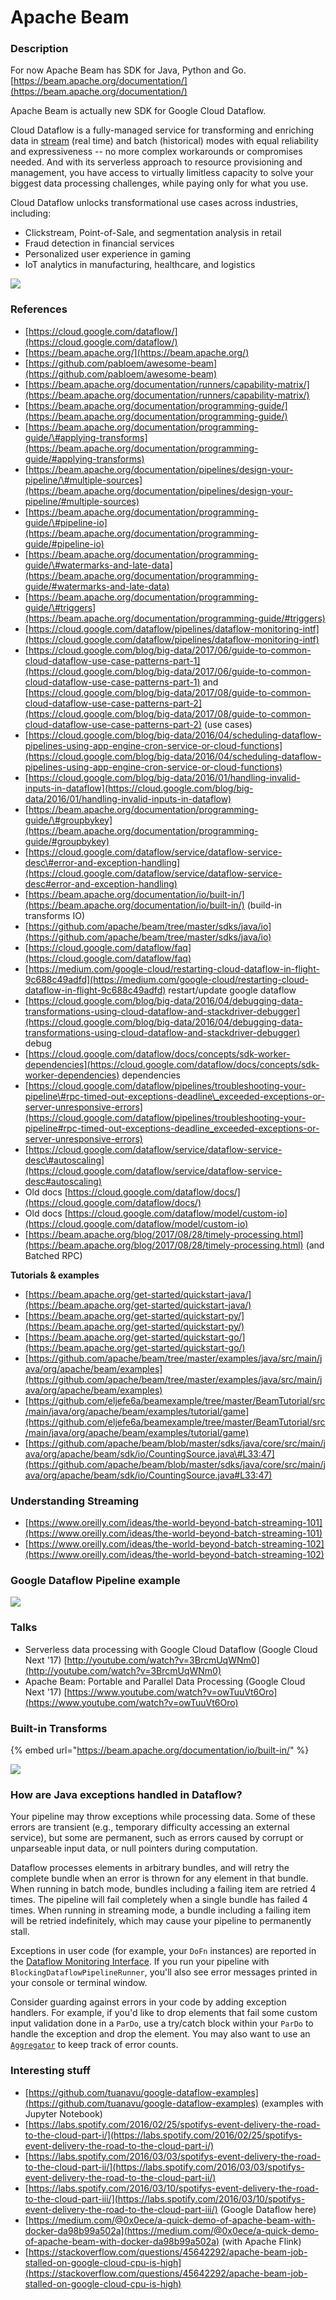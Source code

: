 # Apache Beam



### Description

For now Apache Beam has SDK for Java, Python and Go.  
[https://beam.apache.org/documentation/](https://beam.apache.org/documentation/)

Apache Beam is actually new SDK for Google Cloud Dataflow.

Cloud Dataflow is a fully-managed service for transforming and enriching data in [stream](https://cloud.google.com/solutions/big-data/stream-analytics/) \(real time\) and batch \(historical\) modes with equal reliability and expressiveness -- no more complex workarounds or compromises needed. And with its serverless approach to resource provisioning and management, you have access to virtually limitless capacity to solve your biggest data processing challenges, while paying only for what you use.

Cloud Dataflow unlocks transformational use cases across industries, including:

* Clickstream, Point-of-Sale, and segmentation analysis in retail
* Fraud detection in financial services
* Personalized user experience in gaming
* IoT analytics in manufacturing, healthcare, and logistics

![](https://ci3.googleusercontent.com/proxy/XKUpfxNaMi4qEf-NuDV5J4aXw0mvEv-Yrdqn3siSFrWBQBiQkb-LJZRQHeLxzzJEllMj8PJggwbbUXTJ2rNzeE_T5Ex2P7WkEiyNMPS9YGo=s0-d-e1-ft#https://cloud.google.com/dataflow/images/diagram-dataflow.png)

### References

* [https://cloud.google.com/dataflow/](https://cloud.google.com/dataflow/)
* [https://beam.apache.org/](https://beam.apache.org/)
* [https://github.com/pabloem/awesome-beam](https://github.com/pabloem/awesome-beam)
* [https://beam.apache.org/documentation/runners/capability-matrix/](https://beam.apache.org/documentation/runners/capability-matrix/)
* [https://beam.apache.org/documentation/programming-guide/](https://beam.apache.org/documentation/programming-guide/)
* [https://beam.apache.org/documentation/programming-guide/\#applying-transforms](https://beam.apache.org/documentation/programming-guide/#applying-transforms)
* [https://beam.apache.org/documentation/pipelines/design-your-pipeline/\#multiple-sources](https://beam.apache.org/documentation/pipelines/design-your-pipeline/#multiple-sources)
* [https://beam.apache.org/documentation/programming-guide/\#pipeline-io](https://beam.apache.org/documentation/programming-guide/#pipeline-io)
* [https://beam.apache.org/documentation/programming-guide/\#watermarks-and-late-data](https://beam.apache.org/documentation/programming-guide/#watermarks-and-late-data)
* [https://beam.apache.org/documentation/programming-guide/\#triggers](https://beam.apache.org/documentation/programming-guide/#triggers)
* [https://cloud.google.com/dataflow/pipelines/dataflow-monitoring-intf](https://cloud.google.com/dataflow/pipelines/dataflow-monitoring-intf)
* [https://cloud.google.com/blog/big-data/2017/06/guide-to-common-cloud-dataflow-use-case-patterns-part-1](https://cloud.google.com/blog/big-data/2017/06/guide-to-common-cloud-dataflow-use-case-patterns-part-1) and [https://cloud.google.com/blog/big-data/2017/08/guide-to-common-cloud-dataflow-use-case-patterns-part-2](https://cloud.google.com/blog/big-data/2017/08/guide-to-common-cloud-dataflow-use-case-patterns-part-2) \(use cases\) 
* [https://cloud.google.com/blog/big-data/2016/04/scheduling-dataflow-pipelines-using-app-engine-cron-service-or-cloud-functions](https://cloud.google.com/blog/big-data/2016/04/scheduling-dataflow-pipelines-using-app-engine-cron-service-or-cloud-functions)
* [https://cloud.google.com/blog/big-data/2016/01/handling-invalid-inputs-in-dataflow](https://cloud.google.com/blog/big-data/2016/01/handling-invalid-inputs-in-dataflow)
* [https://beam.apache.org/documentation/programming-guide/\#groupbykey](https://beam.apache.org/documentation/programming-guide/#groupbykey)
* [https://cloud.google.com/dataflow/service/dataflow-service-desc\#error-and-exception-handling](https://cloud.google.com/dataflow/service/dataflow-service-desc#error-and-exception-handling)
* [https://beam.apache.org/documentation/io/built-in/](https://beam.apache.org/documentation/io/built-in/) \(build-in transforms IO\)
* [https://github.com/apache/beam/tree/master/sdks/java/io](https://github.com/apache/beam/tree/master/sdks/java/io)
* [https://cloud.google.com/dataflow/faq](https://cloud.google.com/dataflow/faq)
* [https://medium.com/google-cloud/restarting-cloud-dataflow-in-flight-9c688c49adfd](https://medium.com/google-cloud/restarting-cloud-dataflow-in-flight-9c688c49adfd) restart/update google dataflow
* [https://cloud.google.com/blog/big-data/2016/04/debugging-data-transformations-using-cloud-dataflow-and-stackdriver-debugger](https://cloud.google.com/blog/big-data/2016/04/debugging-data-transformations-using-cloud-dataflow-and-stackdriver-debugger) debug
* [https://cloud.google.com/dataflow/docs/concepts/sdk-worker-dependencies](https://cloud.google.com/dataflow/docs/concepts/sdk-worker-dependencies) dependencies
* [https://cloud.google.com/dataflow/pipelines/troubleshooting-your-pipeline\#rpc-timed-out-exceptions-deadline\_exceeded-exceptions-or-server-unresponsive-errors](https://cloud.google.com/dataflow/pipelines/troubleshooting-your-pipeline#rpc-timed-out-exceptions-deadline_exceeded-exceptions-or-server-unresponsive-errors)
* [https://cloud.google.com/dataflow/service/dataflow-service-desc\#autoscaling](https://cloud.google.com/dataflow/service/dataflow-service-desc#autoscaling)
* Old docs [https://cloud.google.com/dataflow/docs/](https://cloud.google.com/dataflow/docs/)
* Old docs [https://cloud.google.com/dataflow/model/custom-io](https://cloud.google.com/dataflow/model/custom-io)
* [https://beam.apache.org/blog/2017/08/28/timely-processing.html](https://beam.apache.org/blog/2017/08/28/timely-processing.html) \(and Batched RPC\)

**Tutorials & examples**

* [https://beam.apache.org/get-started/quickstart-java/](https://beam.apache.org/get-started/quickstart-java/)
* [https://beam.apache.org/get-started/quickstart-py/](https://beam.apache.org/get-started/quickstart-py/)
* [https://beam.apache.org/get-started/quickstart-go/](https://beam.apache.org/get-started/quickstart-go/)
* [https://github.com/apache/beam/tree/master/examples/java/src/main/java/org/apache/beam/examples](https://github.com/apache/beam/tree/master/examples/java/src/main/java/org/apache/beam/examples)
* [https://github.com/eljefe6a/beamexample/tree/master/BeamTutorial/src/main/java/org/apache/beam/examples/tutorial/game](https://github.com/eljefe6a/beamexample/tree/master/BeamTutorial/src/main/java/org/apache/beam/examples/tutorial/game)
* [https://github.com/apache/beam/blob/master/sdks/java/core/src/main/java/org/apache/beam/sdk/io/CountingSource.java\#L33:47](https://github.com/apache/beam/blob/master/sdks/java/core/src/main/java/org/apache/beam/sdk/io/CountingSource.java#L33:47)

### **Understanding Streaming** 

* [https://www.oreilly.com/ideas/the-world-beyond-batch-streaming-101](https://www.oreilly.com/ideas/the-world-beyond-batch-streaming-101)
* [https://www.oreilly.com/ideas/the-world-beyond-batch-streaming-102](https://www.oreilly.com/ideas/the-world-beyond-batch-streaming-102)

### Google Dataflow Pipeline example

![](https://ci3.googleusercontent.com/proxy/ysxpsIxWt1SP4pQCK6pXulpQwlxED6VeMQo6MyW_Vc6g0vpP3IeTUBI2P8Ag68L3Tg70C1IkbWZP7sCWDL3Q8tALHa1rFUK0g7c8bjLIIU5ag-91v3aslMQXUq1GpNLLvuMJ6D6manNGBc6-=s0-d-e1-ft#https://spotifylabscom.files.wordpress.com/2016/03/screen-shot-2016-01-01-at-21-00-14.png)

### Talks

- Serverless data processing with Google Cloud Dataflow \(Google Cloud Next '17\) [http://youtube.com/watch?v=3BrcmUqWNm0](http://youtube.com/watch?v=3BrcmUqWNm0)  
- Apache Beam: Portable and Parallel Data Processing \(Google Cloud Next '17\) [https://www.youtube.com/watch?v=owTuuVt6Oro](https://www.youtube.com/watch?v=owTuuVt6Oro)

### Built-in Transforms

{% embed url="https://beam.apache.org/documentation/io/built-in/" %}

![](.gitbook/assets/image.png)

### How are Java exceptions handled in Dataflow?

Your pipeline may throw exceptions while processing data. Some of these errors are transient \(e.g., temporary difficulty accessing an external service\), but some are permanent, such as errors caused by corrupt or unparseable input data, or null pointers during computation.

Dataflow processes elements in arbitrary bundles, and will retry the complete bundle when an error is thrown for any element in that bundle. When running in batch mode, bundles including a failing item are retried 4 times. The pipeline will fail completely when a single bundle has failed 4 times. When running in streaming mode, a bundle including a failing item will be retried indefinitely, which may cause your pipeline to permanently stall.

Exceptions in user code \(for example, your `DoFn` instances\) are reported in the [Dataflow Monitoring Interface](https://cloud.google.com/dataflow/pipelines/dataflow-monitoring-intf). If you run your pipeline with `BlockingDataflowPipelineRunner`, you'll also see error messages printed in your console or terminal window.

Consider guarding against errors in your code by adding exception handlers. For example, if you'd like to drop elements that fail some custom input validation done in a `ParDo`, use a try/catch block within your `ParDo` to handle the exception and drop the element. You may also want to use an [`Aggregator`](https://cloud.google.com/dataflow/java-sdk/JavaDoc/com/google/cloud/dataflow/sdk/transforms/Aggregator) to keep track of error counts.

### Interesting stuff

* [https://github.com/tuanavu/google-dataflow-examples](https://github.com/tuanavu/google-dataflow-examples) \(examples with Jupyter Notebook\)
* [https://labs.spotify.com/2016/02/25/spotifys-event-delivery-the-road-to-the-cloud-part-i/](https://labs.spotify.com/2016/02/25/spotifys-event-delivery-the-road-to-the-cloud-part-i/)
* [https://labs.spotify.com/2016/03/03/spotifys-event-delivery-the-road-to-the-cloud-part-ii/](https://labs.spotify.com/2016/03/03/spotifys-event-delivery-the-road-to-the-cloud-part-ii/)
* [https://labs.spotify.com/2016/03/10/spotifys-event-delivery-the-road-to-the-cloud-part-iii/](https://labs.spotify.com/2016/03/10/spotifys-event-delivery-the-road-to-the-cloud-part-iii/) \(Google Dataflow here\)
* [https://medium.com/@0x0ece/a-quick-demo-of-apache-beam-with-docker-da98b99a502a](https://medium.com/@0x0ece/a-quick-demo-of-apache-beam-with-docker-da98b99a502a) \(with Apache Flink\)
* [https://stackoverflow.com/questions/45642292/apache-beam-job-stalled-on-google-cloud-cpu-is-high](https://stackoverflow.com/questions/45642292/apache-beam-job-stalled-on-google-cloud-cpu-is-high)

